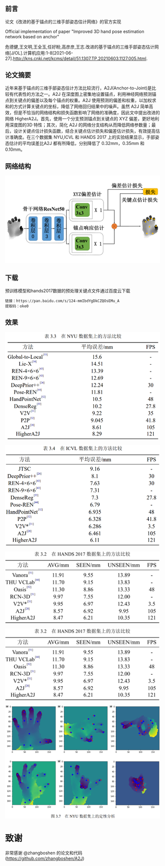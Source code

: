 ## 前言

论文《改进的基于锚点的三维手部姿态估计网络》的官方实现

Official implementation of paper "Improved 3D hand pose estimation network based on anchor"

危德健,王文明,王全玉,任好盼,高彦彦,王志.改进的基于锚点的三维手部姿态估计网络[J/OL].计算机应用:1-8[2021-06-27].http://kns.cnki.net/kcms/detail/51.1307.TP.20210603.1127.005.html.

## 论文摘要

近年来基于锚点的三维手部姿态估计方法比较流行，A2J(Anchor-to-Joint)是比较有代表性的方法之一。A2J 在深度图上密集地设置锚点，利用神经网络预测锚点到关键点的偏差以及每个锚点的权重。A2J 使用预测的偏差和权重，以加权求和的方式计算关键点的坐标，降低了网络回归结果中的噪声。虽然 A2J 简单高效，但是不恰当的网络结构和损失函数影响了网络的准确度，因此文中提出改进的网络 HigherA2J。首先，使用一个分支预测锚点到关键点的 XYZ 偏差，更好地利用深度图的3D 特性；其次，简化 A2J 的网络分支结构从而降低网络参数量；最后，设计关键点估计损失函数，结合关键点估计损失和偏差估计损失，有效提高估计准确度。在三个数据集 NYU,ICVL 和 HANDS 2017 上的实验结果显示，手部姿态估计的平均误差比A2J 都有所降低，分别降低了 0.32mm，0.35mm 和 0.10mm。

## 网络结构

![](./fig/highera2j.png)

## 下载

预训练模型和hands2017数据的预处理关键点文件通过百度云下载

```
链接：https://pan.baidu.com/s/124-mmIbdYgDkCZQOsEMu_A 
提取码：oke0 
```

## 效果

![](./fig/compare_nyu.png)

![](./fig/compare_icvl.png)

![](./fig/compare_hands2017.png)

![](./fig/compare_hands2017.png)

![](./fig/result.png)

# 致谢

非常感谢 @zhangboshen 的论文和代码(https://github.com/zhangboshen/A2J)
